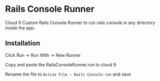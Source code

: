 Rails Console Runner
===================

Cloud 9 Custom Rails Console Runner to run rails console in any directory inside the app.


Installation 
------------

Click Run -> Run With -> New Runner

Copy and paste the RailsConsoleRunner.run to cloud 9

Rename the file to `Active File — Rails Console.run` and save

